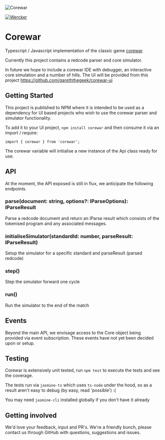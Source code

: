 ![Corewar](https://github.com/gareththegeek/corewar/blob/master/corewarg.png)

[![Wercker](https://img.shields.io/wercker/ci/wercker/docs.svg)]()

# Corewar

Typescript / Javascript implementation of the classic game [corewar](https://en.wikipedia.org/wiki/Core_War)

Currently this project contains a redcode parser and core simulator.

In future we hope to include a corewar IDE with debugger, an interactive core simulation and a number of hills. The UI will be provided from this project https://github.com/gareththegeek/corewar-ui

## Getting Started

This project is published to NPM where it is intended to be used as a dependency for UI based projects who wish to use the corewar parser and simulator functionality.

To add it to your UI project, `npm install corewar` and then consume it via an import / require:

`import { corewar } from 'corewar';`

The corewar variable will initialise a new instance of the Api class ready for use.

## API

At the moment, the API exposed is still in flux, we anticipate the following endpoints.

### parse(document: string, options?: IParseOptions): IParseResult

Parse a redcode document and return an IParse result which consists of the tokenised program and any associated messages.

### initialiseSimulator(standardId: number, parseResult: IParseResult)

Setup the simulator for a specific standard and parseResult (parsed redcode)

### step()

Step the simulator forward one cycle

### run()

Run the simulator to the end of the match

## Events

Beyond the main API, we envisage access to the Core object being provided via event subscription. These events have not yet been decided upon or setup.

## Testing

Corewar is extensively unit tested, run `npm test` to execute the tests and see the coverage.

The tests run via `jasmine-ts` which uses `ts-node` under the hood, so as a result aren't easy to debug (by easy, read 'possible') :(

You may need `jasmine-cli` installed globally if you don't have it already

## Getting involved

We'd love your feedback, input and PR's. We're a friendly bunch, please contact us through GitHub with questions, suggestions and issues.

